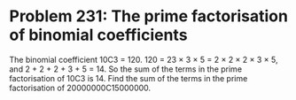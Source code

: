 # Problem 231: The prime factorisation of binomial coefficients
The binomial coefficient 10C3 = 120. 120 = 23 × 3 × 5 = 2 × 2 × 2 × 3 ×
5, and 2 + 2 + 2 + 3 + 5 = 14. So the sum of the terms in the prime
factorisation of 10C3 is 14. Find the sum of the terms in the prime
factorisation of 20000000C15000000.
